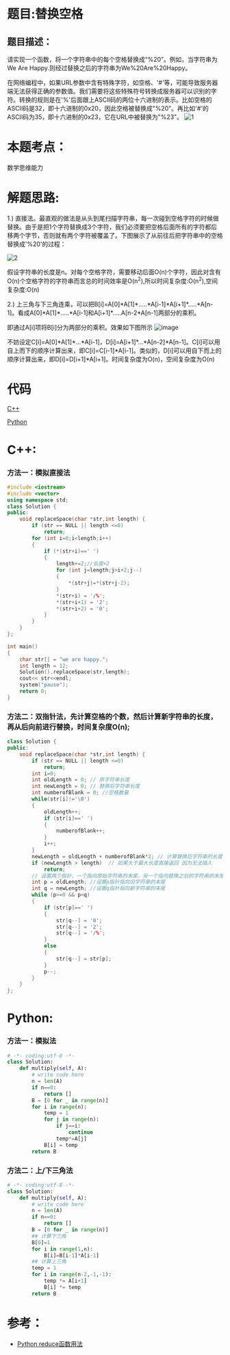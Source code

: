 # 题目:替换空格
## 题目描述：
请实现一个函数，将一个字符串中的每个空格替换成“%20”。例如，当字符串为We Are Happy.则经过替换之后的字符串为We%20Are%20Happy。

在网络编程中，如果URL参数中含有特殊字符，如空格、'#'等，可能导致服务器端无法获得正确的参数值。我们需要将这些特殊符号转换成服务器可以识别的字符。转换的规则是在'%'后面跟上ASCII码的两位十六进制的表示。比如空格的ASCII码是32，即十六进制的0x20，因此空格被替换成"%20"。再比如'#'的ASCII码为35，即十六进制的0x23，它在URL中被替换为"%23"。
![1](https://github.com/bryceustc/CodingInterviews/blob/master/ReplaceSpaces/Images/1.jpg)
# 本题考点：
  
  数学思维能力
  
# 解题思路:
  
  1.) 直接法。最直观的做法是从头到尾扫描字符串，每一次碰到空格字符的时候做替换。由于是把1个字符替换成3个字符，我们必须要把空格后面所有的字符都后移两个字节，否则就有两个字符被覆盖了。下图展示了从前往后把字符串中的空格替换成'%20'的过程：
  
  ![2](https://github.com/bryceustc/CodingInterviews/blob/master/ReplaceSpaces/Images/2.jpg)
  
  假设字符串的长度是n。对每个空格字符，需要移动后面O(n)个字符，因此对含有O(n)个空格字符的字符串而言总的时间效率是O(n<sup>2</sup>),所以时间复杂度:O(n<sup>2</sup>),空间复杂度:O(n)

  2.) 上三角与下三角连乘，可以把B[i]=A[0]\*A[1]\*.....\*A[i-1]\*A[i+1]\*.....\*A[n-1]。看成A[0]\*A[1]\*.....\*A[i-1]和A[i+1]\*.....A[n-2\*A[n-1]两部分的乘积。
  
  即通过A[i]项将B[i]分为两部分的乘积。效果如下图所示
  ![image](https://github.com/bryceustc/CodingInterviews/blob/master/ConstuctArray/Image/image.png)
  
  不妨设定C[i]=A[0]\*A[1]\*...\*A[i-1]，D[i]=A[i+1]\*...\*A[n-2]\*A[n-1]。C[i]可以用自上而下的顺序计算出来，即C[i]=C[i-1]\*A[i-1]。类似的，D[i]可以用自下而上的顺序计算出来，即D[i]=D[i+1]\*A[i+1]。时间复杂度为O(n)，空间复杂度为O(n)
# 代码

[C++](./ReplaceSpaces.cpp)

[Python](./ReplaceSpaces.py)

# C++: 
### 方法一：模拟直接法
```c++
#include <iostream>
#include <vector>
using namespace std;
class Solution {
public:
	void replaceSpace(char *str,int length) {
        if (str == NULL || length <=0)
            return;
        for (int i=0;i<length;i++)
        {
            if (*(str+i)==' ')
            {
                length+=2;//长度+2
                for (int j=length;j>i+2;j--)
                {
                    *(str+j)=*(str+j-2);
                }
                *(str+i) = '/%';
                *(str+i+1) = '2';
                *(str+i+2) = '0';
            }
        }
	}
};

int main()
{
    char str[] = "we are happy.";
    int length = 12;
    Solution().replaceSpace(str,length);
    cout<< str<<endl;
    system("pause");
    return 0;
}

```
### 方法二：双指针法，先计算空格的个数，然后计算新字符串的长度，再从后向前进行替换，时间复杂度O(n);
```c++
class Solution {
public:
	void replaceSpace(char *str,int length) {
        if (str == NULL || length <=0)
            return;
        int i=0;
        int oldLength = 0; // 原字符串长度
        int newLength = 0; // 替换后字符串长度
        int numberofBlank = 0; //空格数量
        while(str[i]!='\0')
        {
            oldLength++;
            if (str[i]==' ')
            {
                numberofBlank++;
            }
            i++;
        }
        newLength = oldLength + numberofBlank*2; // 计算替换后字符串的长度
        if (newLength > length)  // 如果大于最大长度直接返回 因为无法插入
            return;
        // 设置两个指针，一个指向原始字符串的末尾，另一个指向替换之后的字符串的末尾 注意不要减一
        int p = oldLength; //设置p指针指向旧字符串的末尾
        int q = newLength; //设置q指针指向新字符串的末尾
        while (p>=0 && p<q)
        {
            if (str[p]==' ')
            {
                str[q--] = '0';
                str[q--] = '2';
                str[q--] = '/%';
            }
            else
            {
                str[q--] = str[p];
            }
            p--;
        }
	}
};
```
# Python:
### 方法一：模拟法
```python
# -*- coding:utf-8 -*-
class Solution:
    def multiply(self, A):
        # write code here
        n = len(A)
        if n==0:
            return []
        B = [0 for _ in range(n)]
        for i in range(n):
            temp = 1
            for j in range(n):
                if j==i:
                    continue
                temp*=A[j]
            B[i] = temp
        return B
```
### 方法二：上/下三角法
```python
# -*- coding:utf-8 -*-
class Solution:
    def multiply(self, A):
        # write code here
        n = len(A)
        if n==0:
            return []
        B = [0 for _ in range(n)]
        ## 计算下三角
        B[0]=1
        for i in range(1,n):
            B[i]=B[i-1]*A[i-1]
        ## 计算上三角
        temp = 1
        for i in range(n-2,-1,-1):
            temp *= A[i+1]
            B[i] *= temp
        return B
```
# 参考：
  - [Python reduce函数用法](https://www.runoob.com/python/python-func-reduce.html)

